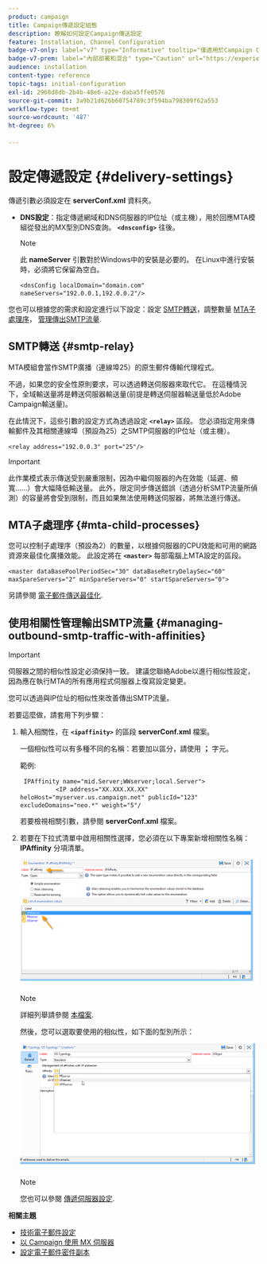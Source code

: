 ```yaml
---
product: campaign
title: Campaign傳遞設定組態
description: 瞭解如何設定Campaign傳送設定
feature: Installation, Channel Configuration
badge-v7-only: label="v7" type="Informative" tooltip="僅適用於Campaign Classic v7"
badge-v7-prem: label="內部部署和混合" type="Caution" url="https://experienceleague.adobe.com/docs/campaign-classic/using/installing-campaign-classic/architecture-and-hosting-models/hosting-models-lp/hosting-models.html?lang=zh-Hant" tooltip="僅適用於內部部署和混合部署"
audience: installation
content-type: reference
topic-tags: initial-configuration
exl-id: 2968d8db-2b4b-48e6-a22e-daba5ffe0576
source-git-commit: 3a9b21d626b60754789c3f594ba798309f62a553
workflow-type: tm+mt
source-wordcount: '487'
ht-degree: 6%

---
```


# 設定傳遞設定 {#delivery-settings}



傳遞引數必須設定在 **serverConf.xml** 資料夾。

* **DNS設定**：指定傳遞網域和DNS伺服器的IP位址（或主機），用於回應MTA模組從發出的MX型別DNS查詢。 **`<dnsconfig>`** 往後。

  >[!NOTE]
  >
  >此 **nameServer** 引數對於Windows中的安裝是必要的。 在Linux中進行安裝時，必須將它保留為空白。

  ```
  <dnsConfig localDomain="domain.com" nameServers="192.0.0.1,192.0.0.2"/>
  ```

您也可以根據您的需求和設定進行以下設定：設定 [SMTP轉送](#smtp-relay)，調整數量 [MTA子處理序](#mta-child-processes)， [管理傳出SMTP流量](#managing-outbound-smtp-traffic-with-affinities).

## SMTP轉送 {#smtp-relay}

MTA模組會當作SMTP廣播（連線埠25）的原生郵件傳輸代理程式。

不過，如果您的安全性原則要求，可以透過轉送伺服器來取代它。 在這種情況下，全域輸送量將是轉送伺服器輸送量(前提是轉送伺服器輸送量低於Adobe Campaign輸送量)。

在此情況下，這些引數的設定方式為透過設定 **`<relay>`** 區段。 您必須指定用來傳輸郵件及其相關連線埠（預設為25）之SMTP伺服器的IP位址（或主機）。

```
<relay address="192.0.0.3" port="25"/>
```

>[!IMPORTANT]
>
>此作業模式表示傳送受到嚴重限制，因為中繼伺服器的內在效能（延遲、頻寬……）會大幅降低輸送量。 此外，限定同步傳送錯誤（透過分析SMTP流量所偵測）的容量將會受到限制，而且如果無法使用轉送伺服器，將無法進行傳送。

## MTA子處理序 {#mta-child-processes}

您可以控制子處理序（預設為2）的數量，以根據伺服器的CPU效能和可用的網路資源來最佳化廣播效能。 此設定將在 **`<master>`** 每部電腦上MTA設定的區段。

```
<master dataBasePoolPeriodSec="30" dataBaseRetryDelaySec="60" maxSpareServers="2" minSpareServers="0" startSpareServers="0">
```

另請參閱 [電子郵件傳送最佳化](../../installation/using/email-deliverability.md#email-sending-optimization).

## 使用相關性管理輸出SMTP流量 {#managing-outbound-smtp-traffic-with-affinities}

>[!IMPORTANT]
>
>伺服器之間的相似性設定必須保持一致。 建議您聯絡Adobe以進行相似性設定，因為應在執行MTA的所有應用程式伺服器上復寫設定變更。

您可以透過與IP位址的相似性來改善傳出SMTP流量。

若要這麼做，請套用下列步驟：

1. 輸入相關性，在 **`<ipaffinity>`** 的區段 **serverConf.xml** 檔案。

   一個相似性可以有多種不同的名稱：若要加以區分，請使用 **；** 字元。

   範例:

   ```
    IPAffinity name="mid.Server;WWserver;local.Server">
             <IP address="XX.XXX.XX.XX" heloHost="myserver.us.campaign.net" publicId="123" excludeDomains="neo.*" weight="5"/
   ```

   若要檢視相關引數，請參閱 **serverConf.xml** 檔案。

1. 若要在下拉式清單中啟用相關性選擇，您必須在以下專案新增相關性名稱： **IPAffinity** 分項清單。

   ![](assets/ipaffinity_enum.png)

   >[!NOTE]
   >
   >詳細列舉請參閱 [本檔案](../../platform/using/managing-enumerations.md).

   然後，您可以選取要使用的相似性，如下面的型別所示：

   ![](assets/ipaffinity_typology.png)

   >[!NOTE]
   >
   >您也可以參閱 [傳遞伺服器設定](../../installation/using/email-deliverability.md#delivery-server-configuration).

**相關主題**
* [技術電子郵件設定](email-deliverability.md)
* [以 Campaign 使用 MX 伺服器](using-mx-servers.md)
* [設定電子郵件密件副本](email-archiving.md)
